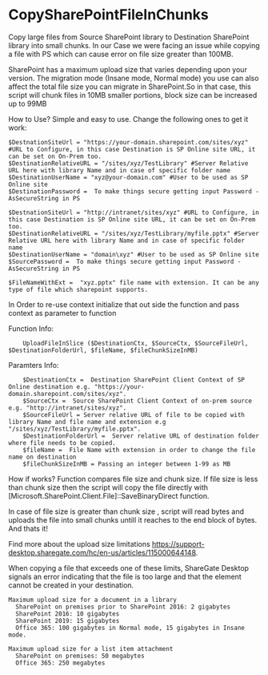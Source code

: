 # CopySharePointFileInChunks
Copy large files from Source SharePoint library to Destination SharePoint library into small chunks. In our Case we were facing an issue while copying a file with PS which can cause error on file size greater than 100MB.

SharePoint has a maximum upload size that varies depending upon your version. The migration mode (Insane mode, Normal mode) you use can also affect the total file size you can migrate in SharePoint.So in that case, this script will chunk files in 10MB smaller portions, block size can be increased up to 99MB 

How to Use?
  Simple and easy to use. Change the following ones to get it work:
  
    $DestnationSiteUrl = "https://your-domain.sharepoint.com/sites/xyz" #URL to Configure, in this case Destination is SP Online site URL, it can be set on On-Prem too.
    $DestinationRelativeURL = "/sites/xyz/TestLibrary" #Server Relative URL here with library Name and in case of specific folder name
    $DestinationUserName = "xyz@your-domain.com" #User to be used as SP Online site
    $DestinationPassword =  To make things secure getting input Password -AsSecureString in PS

    $DestnationSiteUrl = "http://intranet/sites/xyz" #URL to Configure, in this case Destination is SP Online site URL, it can be set on On-Prem too.
    $DestinationRelativeURL = "/sites/xyz/TestLibrary/myfile.pptx" #Server Relative URL here with library Name and in case of specific folder name
    $DestinationUserName = "domain\xyz" #User to be used as SP Online site
    $SourcePassword =  To make things secure getting input Password -AsSecureString in PS
    
    $FileNameWithExt =  "xyz.pptx" file name with extension. It can be any type of file which sharepoint supports.
  
  In Order to re-use context initialize that out side the function and pass context as parameter to function
  
  Function Info:
      
        UploadFileInSlice ($DestinationCtx, $SourceCtx, $SourceFileUrl, $DestinationFolderUrl, $fileName, $fileChunkSizeInMB)
    
  Paramters Info:
    
        $DestinationCtx =  Destination SharePoint Client Context of SP Online destination e.g. "https://your-domain.sharepoint.com/sites/xyz".
        $SourceCtx =  Source SharePoint Client Context of on-prem source e.g. "http://intranet/sites/xyz".
        $SourceFileUrl = Server relative URL of file to be copied with library Name and file name and extension e.g "/sites/xyz/TestLibrary/myfile.pptx".
        $DestinationFolderUrl =  Server relative URL of destination folder where file needs to be copied.
        $fileName =  File Name with extension in order to change the file name on destination 
        $fileChunkSizeInMB = Passing an integer between 1-99 as MB
  
  


How if works?
   Function compares file size and chunk size. If file size is less than chunk size then the script will copy the file directly with [Microsoft.SharePoint.Client.File]::SaveBinaryDirect function.
    
   In case of file size is greater than chunk size , script will read bytes and uploads the file into small chunks untill it reaches to the end block of bytes. And thats it! 
  
  
  
Find more about the upload size limitations 
https://support-desktop.sharegate.com/hc/en-us/articles/115000644148.

When copying a file that exceeds one of these limits, ShareGate Desktop signals an error indicating that the file is too large and that the element cannot be created in your destination.

    Maximum upload size for a document in a library
      SharePoint on premises prior to SharePoint 2016: 2 gigabytes
      SharePoint 2016: 10 gigabytes
      SharePoint 2019: 15 gigabytes
      Office 365: 100 gigabytes in Normal mode, 15 gigabytes in Insane mode.

    Maximum upload size for a list item attachment
      SharePoint on premises: 50 megabytes
      Office 365: 250 megabytes



